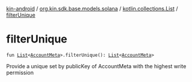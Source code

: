 [kin-android](../../index.md) / [org.kin.sdk.base.models.solana](../index.md) / [kotlin.collections.List](index.md) / [filterUnique](./filter-unique.md)

# filterUnique

`fun `[`List`](https://kotlinlang.org/api/latest/jvm/stdlib/kotlin.collections/-list/index.html)`<`[`AccountMeta`](../-account-meta/index.md)`>.filterUnique(): `[`List`](https://kotlinlang.org/api/latest/jvm/stdlib/kotlin.collections/-list/index.html)`<`[`AccountMeta`](../-account-meta/index.md)`>`

Provide a unique set by publicKey of AccountMeta with the highest write permission

